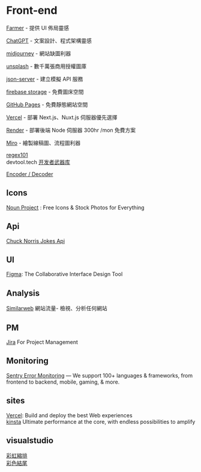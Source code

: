 # Front-end

[Farmer](https://www.framer.com/) - 提供 UI 佈局靈感

[ChatGPT](https://www.openai.com/) - 文案設計、程式架構靈感

[midjourney](https://www.midjourney.com/home/) - 網站缺圖利器

[unsplash](https://unsplash.com/) - 數千萬張商用授權圖庫

[json-server](https://www.npmjs.com/package/json-server) - 建立模擬 API 服務

[firebase storage](https://firebase.google.com/) - 免費圖床空間

[GitHub Pages](https://pages.github.com/) - 免費靜態網站空間

[Vercel](https://vercel.com/) - 部署 Next.js、Nuxt.js 伺服器優先選擇

[Render](https://render.com/) - 部署後端 Node 伺服器 300hr /mon 免費方案

[Miro](https://miro.com/) - 繪製線稿圖、流程圖利器


[regex101](https://regex101.com/)  
devtool.tech [开发者武器库](https://devtool.tech/)  


[Encoder / Decoder](https://appdevtools.com/base58-encoder-decoder)

## Icons

[Noun Project](https://thenounproject.com/) : Free Icons & Stock Photos for Everything

## Api

[Chuck Norris Jokes Api](https://api.chucknorris.io/)

## UI

[Figma](https://www.figma.com/): The Collaborative Interface Design Tool

## Analysis

[Similarweb](https://www.similarweb.com/zh-tw/) 網站流量- 檢視、分析任何網站

## PM

[Jira](https://www.atlassian.com/) For Project Management

## Monitoring

[Sentry Error Monitoring](https://sentry.io/) — We support 100+ languages & frameworks, from frontend to backend, mobile, gaming, & more.

## sites

[Vercel](https://vercel.com): Build and deploy the best Web experiences  
[kinsta](https://kinsta.com/)  Ultimate performance at the core, with endless possibilities to amplify

## visualstudio


[彩虹縮排](https://marketplace.visualstudio.com/items?itemName=oderwat.indent-rainbow)   
[彩色結尾](https://marketplace.visualstudio.com/items?itemName=CoenraadS.bracket-pair-colorizer)  
